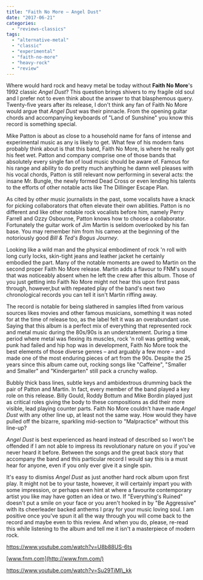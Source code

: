 ```yaml
---
title: "Faith No More – Angel Dust"
date: "2017-06-21"
categories: 
  - "reviews-classics"
tags: 
  - "alternative-metal"
  - "classic"
  - "experimental"
  - "faith-no-more"
  - "heavy-rock"
  - "review"
---
```


Where would hard rock and heavy metal be today without **Faith No More**'s 1992 classic _Angel Dust_? This question brings shivers to my fragile old soul and I prefer not to even think about the answer to that blasphemous query. Twenty-five years after its release, I don't think any fan of Faith No More would argue that _Angel Dust_ was their pinnacle. From the opening guitar chords and accompanying keyboards of "Land of Sunshine" you know this record is something special.

Mike Patton is about as close to a household name for fans of intense and experimental music as any is likely to get. What few of his modern fans probably think about is that this band, Faith No More, is where he really got his feet wet. Patton and company comprise one of those bands that absolutely every single fan of loud music should be aware of. Famous for his range and ability to do pretty much anything he damn well pleases with his vocal chords, Patton is still relevant now performing in several acts: the insane Mr. Bungle, the newly formed Dead Cross or even lending his talents to the efforts of other notable acts like The Dillinger Escape Plan.

As cited by other music journalists in the past, some vocalists have a knack for picking collaborators that often elevate their own abilities. Patton is no different and like other notable rock vocalists before him, namely Perry Farrell and Ozzy Osbourne, Patton knows how to choose a collaborator. Fortunately the guitar work of Jim Martin is seldom overlooked by his fan base. You may remember him from his cameo at the beginning of the notoriously good _Bill & Ted's Bogus Journey_.

Looking like a wild man and the physical embodiment of rock 'n roll with long curly locks, skin-tight jeans and leather jacket he certainly embodied the part. Many of the notable moments are owed to Martin on the second proper Faith No More release. Martin adds a flavour to FNM's sound that was noticeably absent when he left the crew after this album. Those of you just getting into Faith No More might not hear this upon first pass through, however,but with repeated play of the band's next two chronological records you can tell it isn't Martin riffing away.

The record is notable for being slathered in samples lifted from various sources likes movies and other famous musicians, something it was noted for at the time of release too, as the label felt it was an overabundant use. Saying that this album is a perfect mix of everything that represented rock and metal music during the 80s/90s is an understatement. During a time period where metal was flexing its muscles, rock 'n roll was getting weak, punk had failed and hip hop was in development, Faith No More took the best elements of those diverse genres – and arguably a few more – and made one of the most enduring pieces of art from the 90s. Despite the 25 years since this album came out, rocking songs like "Caffeine", "Smaller and Smaller" and "Kindergarten" still pack a crunchy wallop.

Bubbly thick bass lines, subtle keys and ambidextrous drumming back the pair of Patton and Martin. In fact, every member of the band played a key role on this release. Billy Gould, Roddy Bottum and Mike Bordin played just as critical roles giving the body to these compositions as did their more visible, lead playing counter parts. Faith No More couldn't have made _Angel Dust_ with any other line up, at least not the same way. How would they have pulled off the bizarre, sparkling mid-section to "Malpractice" without this line-up?

_Angel Dust_ is best experienced as heard instead of described so I won't be offended if I am not able to impress its revolutionary nature on you if you've never heard it before. Between the songs and the great back story that accompany the band and this particular record I would say this is a must hear for anyone, even if you only ever give it a single spin.

It's easy to dismiss _Angel Dust_ as just another hard rock album upon first play. It might not be to your taste, however, it will certainly impart you with some impression, or perhaps even hint at where a favourite contemporary artist you like may have gotten an idea or two. If "Everything's Ruined" doesn't put a smile on your face or you aren't hooked in by "Be Aggressive" with its cheerleader backed anthems I pray for your music loving soul. I am positive once you've spun it all the way through you will come back to the record and maybe even to this review. And when you do, please, re-read this while listening to the album and tell me it isn't a masterpiece of modern rock.

https://www.youtube.com/watch?v=U8b88US-6ts

[www.fnm.com](http://www.fnm.com/)

https://www.youtube.com/watch?v=Su29TiMI\_kk
